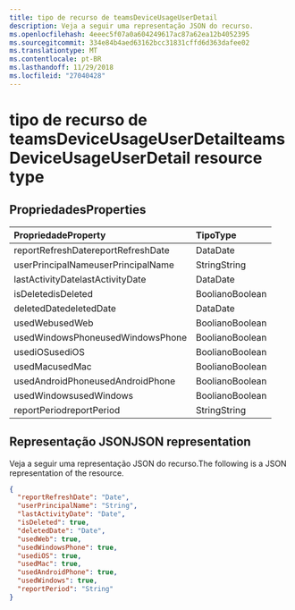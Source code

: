 ```yaml
---
title: tipo de recurso de teamsDeviceUsageUserDetail
description: Veja a seguir uma representação JSON do recurso.
ms.openlocfilehash: 4eeec5f07a0a604249617ac87a62ea12b4052395
ms.sourcegitcommit: 334e84b4aed63162bcc31831cffd6d363dafee02
ms.translationtype: MT
ms.contentlocale: pt-BR
ms.lasthandoff: 11/29/2018
ms.locfileid: "27040428"
---
```

# <a name="teamsdeviceusageuserdetail-resource-type"></a><span data-ttu-id="a97f6-103">tipo de recurso de teamsDeviceUsageUserDetail</span><span class="sxs-lookup"><span data-stu-id="a97f6-103">teamsDeviceUsageUserDetail resource type</span></span>

## <a name="properties"></a><span data-ttu-id="a97f6-104">Propriedades</span><span class="sxs-lookup"><span data-stu-id="a97f6-104">Properties</span></span>

| <span data-ttu-id="a97f6-105">Propriedade</span><span class="sxs-lookup"><span data-stu-id="a97f6-105">Property</span></span>          | <span data-ttu-id="a97f6-106">Tipo</span><span class="sxs-lookup"><span data-stu-id="a97f6-106">Type</span></span>    |
| :---------------- | :------ |
| <span data-ttu-id="a97f6-107">reportRefreshDate</span><span class="sxs-lookup"><span data-stu-id="a97f6-107">reportRefreshDate</span></span> | <span data-ttu-id="a97f6-108">Data</span><span class="sxs-lookup"><span data-stu-id="a97f6-108">Date</span></span>    |
| <span data-ttu-id="a97f6-109">userPrincipalName</span><span class="sxs-lookup"><span data-stu-id="a97f6-109">userPrincipalName</span></span> | <span data-ttu-id="a97f6-110">String</span><span class="sxs-lookup"><span data-stu-id="a97f6-110">String</span></span>  |
| <span data-ttu-id="a97f6-111">lastActivityDate</span><span class="sxs-lookup"><span data-stu-id="a97f6-111">lastActivityDate</span></span>  | <span data-ttu-id="a97f6-112">Data</span><span class="sxs-lookup"><span data-stu-id="a97f6-112">Date</span></span>    |
| <span data-ttu-id="a97f6-113">isDeleted</span><span class="sxs-lookup"><span data-stu-id="a97f6-113">isDeleted</span></span>         | <span data-ttu-id="a97f6-114">Booliano</span><span class="sxs-lookup"><span data-stu-id="a97f6-114">Boolean</span></span> |
| <span data-ttu-id="a97f6-115">deletedDate</span><span class="sxs-lookup"><span data-stu-id="a97f6-115">deletedDate</span></span>       | <span data-ttu-id="a97f6-116">Data</span><span class="sxs-lookup"><span data-stu-id="a97f6-116">Date</span></span>    |
| <span data-ttu-id="a97f6-117">usedWeb</span><span class="sxs-lookup"><span data-stu-id="a97f6-117">usedWeb</span></span>           | <span data-ttu-id="a97f6-118">Booliano</span><span class="sxs-lookup"><span data-stu-id="a97f6-118">Boolean</span></span> |
| <span data-ttu-id="a97f6-119">usedWindowsPhone</span><span class="sxs-lookup"><span data-stu-id="a97f6-119">usedWindowsPhone</span></span>  | <span data-ttu-id="a97f6-120">Booliano</span><span class="sxs-lookup"><span data-stu-id="a97f6-120">Boolean</span></span> |
| <span data-ttu-id="a97f6-121">usediOS</span><span class="sxs-lookup"><span data-stu-id="a97f6-121">usediOS</span></span>           | <span data-ttu-id="a97f6-122">Booliano</span><span class="sxs-lookup"><span data-stu-id="a97f6-122">Boolean</span></span> |
| <span data-ttu-id="a97f6-123">usedMac</span><span class="sxs-lookup"><span data-stu-id="a97f6-123">usedMac</span></span>           | <span data-ttu-id="a97f6-124">Booliano</span><span class="sxs-lookup"><span data-stu-id="a97f6-124">Boolean</span></span> |
| <span data-ttu-id="a97f6-125">usedAndroidPhone</span><span class="sxs-lookup"><span data-stu-id="a97f6-125">usedAndroidPhone</span></span>  | <span data-ttu-id="a97f6-126">Booliano</span><span class="sxs-lookup"><span data-stu-id="a97f6-126">Boolean</span></span> |
| <span data-ttu-id="a97f6-127">usedWindows</span><span class="sxs-lookup"><span data-stu-id="a97f6-127">usedWindows</span></span>       | <span data-ttu-id="a97f6-128">Booliano</span><span class="sxs-lookup"><span data-stu-id="a97f6-128">Boolean</span></span> |
| <span data-ttu-id="a97f6-129">reportPeriod</span><span class="sxs-lookup"><span data-stu-id="a97f6-129">reportPeriod</span></span>      | <span data-ttu-id="a97f6-130">String</span><span class="sxs-lookup"><span data-stu-id="a97f6-130">String</span></span>  |

## <a name="json-representation"></a><span data-ttu-id="a97f6-131">Representação JSON</span><span class="sxs-lookup"><span data-stu-id="a97f6-131">JSON representation</span></span>

<span data-ttu-id="a97f6-132">Veja a seguir uma representação JSON do recurso.</span><span class="sxs-lookup"><span data-stu-id="a97f6-132">The following is a JSON representation of the resource.</span></span>

<!-- {
  "blockType": "resource",
  "@odata.type": "microsoft.graph.teamsDeviceUsageUserDetail"
} -->

```json
{
  "reportRefreshDate": "Date", 
  "userPrincipalName": "String", 
  "lastActivityDate": "Date", 
  "isDeleted": true, 
  "deletedDate": "Date", 
  "usedWeb": true, 
  "usedWindowsPhone": true, 
  "usediOS": true, 
  "usedMac": true, 
  "usedAndroidPhone": true, 
  "usedWindows": true, 
  "reportPeriod": "String"
}
```

